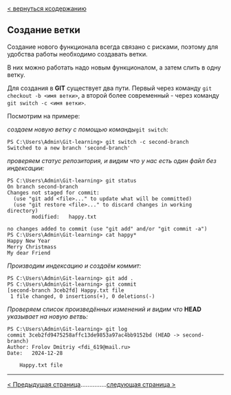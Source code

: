 [< вернуться ксодержанию](./readme.md)

## Создание ветки

Создание нового функционала всегда связано с рисками, поэтому для удобства работы необходимо создавать ветки.

В них можно работать надо новым функционалом, а затем слить в одну ветку.

Для создания в **GIT** существует два пути. Первый через команду `git checkout -b <имя ветки>`, а второй более современный - через команду `git switch -c <имя ветки>`.

Посмотрим на примере:

_создаем новую ветку с помощью команды_`git switch`:

```
PS C:\Users\Admin\Git-learning> git switch -c second-branch
Switched to a new branch 'second-branch'
```

_проверяем статус репозитория, и видим что у нас есть один файл без индексации:_

```
PS C:\Users\Admin\Git-learning> git status
On branch second-branch
Changes not staged for commit:
  (use "git add <file>..." to update what will be committed)
  (use "git restore <file>..." to discard changes in working directory)
        modified:   happy.txt

no changes added to commit (use "git add" and/or "git commit -a")
PS C:\Users\Admin\Git-learning> cat happy*
Happy New Year
Merry Christmass
My dear Friend
```

_Производим индексацию и создаём коммит:_

```
PS C:\Users\Admin\Git-learning> git add .
PS C:\Users\Admin\Git-learning> git commit
[second-branch 3ceb2fd] Happy.txt file
 1 file changed, 0 insertions(+), 0 deletions(-)
```

_Проверяем список произведённых изменений и видим что_ **HEAD** _указывает на новую ветвь:_

```
PS C:\Users\Admin\Git-learning> git log
commit 3ceb2fd9475258affc13de9853a97ac4bb9152bd (HEAD -> second-branch)
Author: Frolov Dmitriy <fdi_619@mail.ru>
Date:   2024-12-28

    Happy.txt file
```

---

[< Предыдущая страница](./12-commit-changes.md)...............[следующая страница >](./14)
